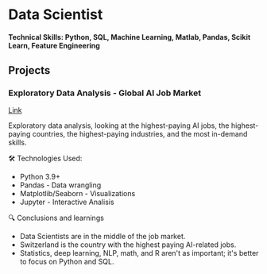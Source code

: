 # Data Scientist

#### Technical Skills: Python, SQL, Machine Learning, Matlab, Pandas, Scikit Learn, Feature Engineering

## Projects
### Exploratory Data Analysis - Global AI Job Market
[Link](https://github.com/Zunku/Global-AI-Job-Market)

Exploratory data analysis, looking at the highest-paying AI jobs, the highest-paying countries, the highest-paying industries, and the most in-demand skills.

🛠 Technologies Used:
- Python 3.9+
- Pandas - Data wrangling
- Matplotlib/Seaborn - Visualizations
- Jupyter - Interactive Analisis


🔍 Conclusions and learnings
- Data Scientists are in the middle of the job market.
- Switzerland is the country with the highest paying AI-related jobs.
- Statistics, deep learning, NLP, math, and R aren't as important; it's better to focus on Python and SQL.
